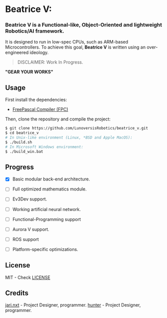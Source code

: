 # Beatrice V:


### **Beatrice V** is a **Functional-like, Object-Oriented and lightweight Robotics/AI framework**.

It is designed to run in low-spec CPUs, such as ARM-based Microcontrollers. To achieve this goal, **Beatrice V** is written using an over-engineered ideology.

> DISCLAIMER: Work In Progress.

**"GEAR YOUR WORKS"**




Usage
-----

First install the dependencies:
* [FreePascal Compiler (FPC)](freepascal.org)

Then, clone the repository and compile the project:

```sh
$ git clone https://github.com/LunoversisRobotics/beatrice_v.git
$ cd beatrice_v
# In Unix-like environment (Linux, *BSD and Apple MacOS):
$ ./build.sh
# In Microsoft Windows environment:
$ ./build_win.bat
```


Progress
--------

- [x]   Basic modular back-end architecture.
- [ ]    Full optimized mathematics module.
- [ ]    Ev3Dev support.
- [ ]    Working artificial neural network.
- [ ]    Functional-Programming support
- [ ]    Aurora V support.
- [ ]    ROS support
- [ ]    Platform-specific optimizations.


License
-------
MIT - Check [LICENSE](./LICENSE)

Credits
-------

[jari.nxt](https://GitHub.com/1jari) - Project Designer, programmer.
[hunter](https://GitHub.com/hunter2112) - Project Designer, programmer.

